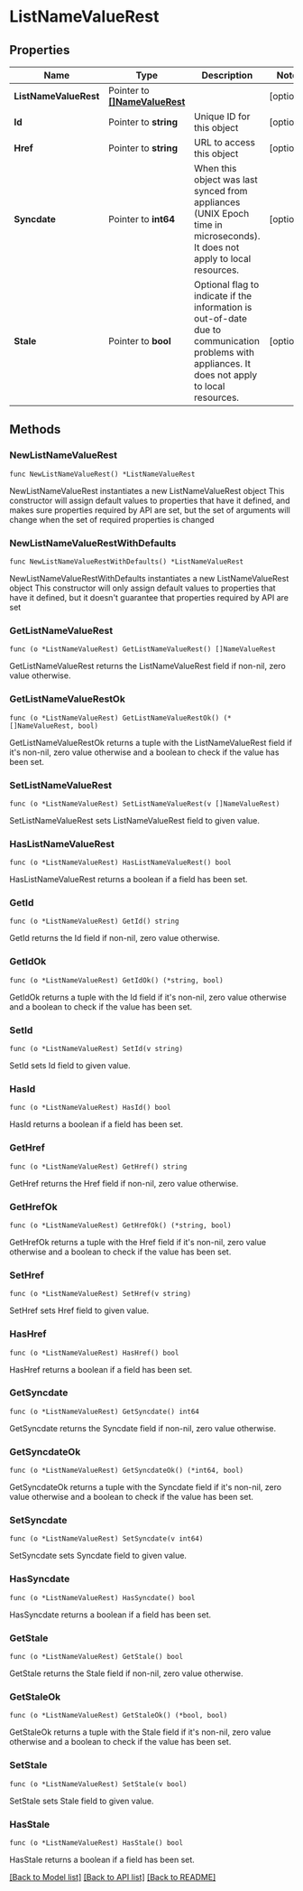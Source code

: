 # ListNameValueRest

## Properties

Name | Type | Description | Notes
------------ | ------------- | ------------- | -------------
**ListNameValueRest** | Pointer to [**[]NameValueRest**](NameValueRest.md) |  | [optional] 
**Id** | Pointer to **string** | Unique ID for this object | [optional] 
**Href** | Pointer to **string** | URL to access this object | [optional] 
**Syncdate** | Pointer to **int64** | When this object was last synced from appliances (UNIX Epoch time in microseconds). It does not apply to local resources. | [optional] 
**Stale** | Pointer to **bool** | Optional flag to indicate if the information is out-of-date due to communication problems with appliances. It does not apply to local resources. | [optional] 

## Methods

### NewListNameValueRest

`func NewListNameValueRest() *ListNameValueRest`

NewListNameValueRest instantiates a new ListNameValueRest object
This constructor will assign default values to properties that have it defined,
and makes sure properties required by API are set, but the set of arguments
will change when the set of required properties is changed

### NewListNameValueRestWithDefaults

`func NewListNameValueRestWithDefaults() *ListNameValueRest`

NewListNameValueRestWithDefaults instantiates a new ListNameValueRest object
This constructor will only assign default values to properties that have it defined,
but it doesn't guarantee that properties required by API are set

### GetListNameValueRest

`func (o *ListNameValueRest) GetListNameValueRest() []NameValueRest`

GetListNameValueRest returns the ListNameValueRest field if non-nil, zero value otherwise.

### GetListNameValueRestOk

`func (o *ListNameValueRest) GetListNameValueRestOk() (*[]NameValueRest, bool)`

GetListNameValueRestOk returns a tuple with the ListNameValueRest field if it's non-nil, zero value otherwise
and a boolean to check if the value has been set.

### SetListNameValueRest

`func (o *ListNameValueRest) SetListNameValueRest(v []NameValueRest)`

SetListNameValueRest sets ListNameValueRest field to given value.

### HasListNameValueRest

`func (o *ListNameValueRest) HasListNameValueRest() bool`

HasListNameValueRest returns a boolean if a field has been set.

### GetId

`func (o *ListNameValueRest) GetId() string`

GetId returns the Id field if non-nil, zero value otherwise.

### GetIdOk

`func (o *ListNameValueRest) GetIdOk() (*string, bool)`

GetIdOk returns a tuple with the Id field if it's non-nil, zero value otherwise
and a boolean to check if the value has been set.

### SetId

`func (o *ListNameValueRest) SetId(v string)`

SetId sets Id field to given value.

### HasId

`func (o *ListNameValueRest) HasId() bool`

HasId returns a boolean if a field has been set.

### GetHref

`func (o *ListNameValueRest) GetHref() string`

GetHref returns the Href field if non-nil, zero value otherwise.

### GetHrefOk

`func (o *ListNameValueRest) GetHrefOk() (*string, bool)`

GetHrefOk returns a tuple with the Href field if it's non-nil, zero value otherwise
and a boolean to check if the value has been set.

### SetHref

`func (o *ListNameValueRest) SetHref(v string)`

SetHref sets Href field to given value.

### HasHref

`func (o *ListNameValueRest) HasHref() bool`

HasHref returns a boolean if a field has been set.

### GetSyncdate

`func (o *ListNameValueRest) GetSyncdate() int64`

GetSyncdate returns the Syncdate field if non-nil, zero value otherwise.

### GetSyncdateOk

`func (o *ListNameValueRest) GetSyncdateOk() (*int64, bool)`

GetSyncdateOk returns a tuple with the Syncdate field if it's non-nil, zero value otherwise
and a boolean to check if the value has been set.

### SetSyncdate

`func (o *ListNameValueRest) SetSyncdate(v int64)`

SetSyncdate sets Syncdate field to given value.

### HasSyncdate

`func (o *ListNameValueRest) HasSyncdate() bool`

HasSyncdate returns a boolean if a field has been set.

### GetStale

`func (o *ListNameValueRest) GetStale() bool`

GetStale returns the Stale field if non-nil, zero value otherwise.

### GetStaleOk

`func (o *ListNameValueRest) GetStaleOk() (*bool, bool)`

GetStaleOk returns a tuple with the Stale field if it's non-nil, zero value otherwise
and a boolean to check if the value has been set.

### SetStale

`func (o *ListNameValueRest) SetStale(v bool)`

SetStale sets Stale field to given value.

### HasStale

`func (o *ListNameValueRest) HasStale() bool`

HasStale returns a boolean if a field has been set.


[[Back to Model list]](../README.md#documentation-for-models) [[Back to API list]](../README.md#documentation-for-api-endpoints) [[Back to README]](../README.md)


